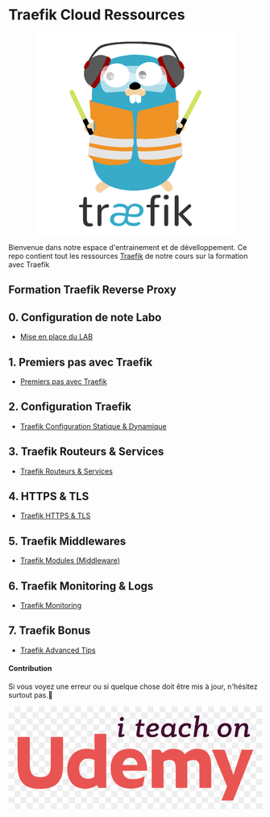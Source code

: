 # Traefik Cloud Ressources
<p align="center">
<img src="./img/traefik_logo.png" alt="Traefik Logo" >
</p>

Bienvenue dans notre espace d'entrainement et de dévelloppement. Ce repo contient tout les ressources [Traefik](https://containo.us/traefik/) de notre cours sur la formation avec Traefik
## Formation Traefik Reverse Proxy

## 0. Configuration de note Labo
* [Mise en place du LAB](./00-Traefik-Setup-Labo/setup.md)

## 1. Premiers pas avec Traefik
* [Premiers pas avec Traefik](./01-Traefik-Aperçu/traefik_overview.md)

## 2. Configuration Traefik 
* [Traefik Configuration Statique & Dynamique](./02-Traefik-Configuration/traefik-configuration.md)

## 3. Traefik Routeurs & Services
* [Traefik Routeurs & Services](./03-Traefik-Routeurs-&-Services/traefik-routers-and-services.md)

## 4. HTTPS & TLS
* [Traefik HTTPS & TLS](./04-Traefik-HTTPS-&-TLS/traefik-https-tls.md)

 ## 5. Traefik Middlewares
* [Traefik Modules (Middleware)](./05-Traefik-Modules/traefik-middlewares.md)

## 6. Traefik Monitoring & Logs
* [Traefik Monitoring](./06-Traefik-Monitoring-&-Logs/traefik-monitoring.md)

## 7. Traefik Bonus
* [Traefik Advanced Tips](./08-Advanced-Tips/traefik-advanced-tips.md)

#### Contribution

Si vous voyez une erreur ou si quelque chose doit être mis à jour, n'hésitez surtout pas.:wave:

<img src="./img/teach.png" alt="Udemy Logo" >